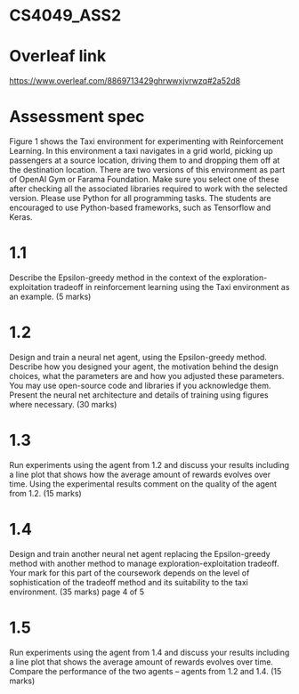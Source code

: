 # CS4049_ASS2

# Overleaf link
https://www.overleaf.com/8869713429ghrwwxjvrwzq#2a52d8

# Assessment spec
Figure 1 shows the Taxi environment for experimenting with Reinforcement Learning. In this 
environment a taxi navigates in a grid world, picking up passengers at a source location, driving 
them to and dropping them off at the destination location. There are two versions of this 
environment as part of OpenAI Gym or Farama Foundation. Make sure you select one of these 
after checking all the associated libraries required to work with the selected version. Please use 
Python for all programming tasks. The students are encouraged to use Python-based frameworks, 
such as Tensorflow and Keras.

# 1.1
Describe the Epsilon-greedy method in the context of the exploration-exploitation tradeoff in 
reinforcement learning using the Taxi environment as an example. (5 marks)
# 1.2
Design and train a neural net agent, using the Epsilon-greedy method. Describe how you 
designed your agent, the motivation behind the design choices, what the parameters are and 
how you adjusted these parameters. You may use open-source code and libraries if you
acknowledge them. Present the neural net architecture and details of training using figures 
where necessary. (30 marks)
# 1.3
Run experiments using the agent from 1.2 and discuss your results including a line plot that 
shows how the average amount of rewards evolves over time. Using the experimental results 
comment on the quality of the agent from 1.2. (15 marks)
# 1.4
Design and train another neural net agent replacing the Epsilon-greedy method with another 
method to manage exploration-exploitation tradeoff. Your mark for this part of the 
coursework depends on the level of sophistication of the tradeoff method and its suitability
to the taxi environment. (35 marks)
page 4 of 5
# 1.5
Run experiments using the agent from 1.4 and discuss your results including a line plot that 
shows the average amount of rewards evolves over time. Compare the performance of the 
two agents – agents from 1.2 and 1.4. (15 marks)
